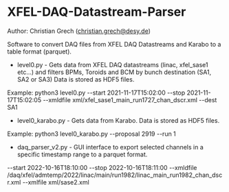 # XFEL-DAQ-Datastream-Parser

Author: Christian Grech (christian.grech@desy.de)

Software to convert DAQ files from XFEL DAQ Datastreams and Karabo to a table format (parquet).

* level0.py - Gets data from XFEL DAQ datastreams (linac, xfel_sase1 etc...) and filters BPMs, Toroids and BCM by bunch destination (SA1, SA2 or SA3) Data is stored as HDF5 files.

Example:
python3 level0.py --start 2021-11-17T15:02:00 --stop 2021-11-17T15:02:05 --xmldfile xml/xfel_sase1_main_run1727_chan_dscr.xml --dest SA1
* level0_karabo.py - Gets data from Karabo. Data is stored as HDF5 files.

Example:
python3 level0_karabo.py --proposal 2919 --run 1

* daq_parser_v2.py - GUI interface to export selected channels in a specific timestamp range to a parquet format.

--start 2022-10-16T18:10:00 --stop 2022-10-16T18:11:00 --xmldfile /daq/xfel/admtemp/2022/linac/main/run1982/linac_main_run1982_chan_dscr.xml --xmlfile xml/sase2.xml

